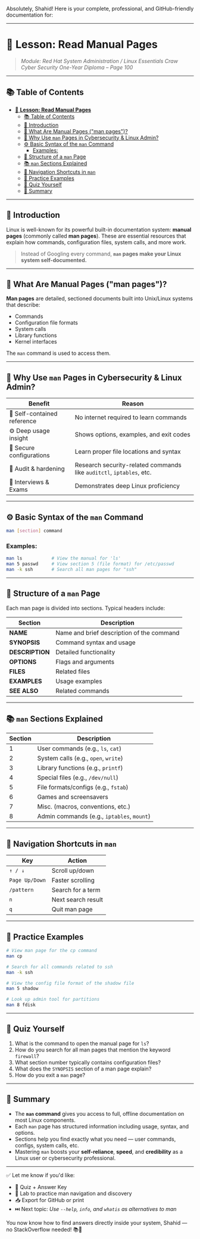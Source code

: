 Absolutely, Shahid! Here is your complete, professional, and GitHub-friendly documentation for:

---

# 📖 **Lesson: Read Manual Pages**

> *Module: Red Hat System Administration / Linux Essentials*
> *Craw Cyber Security One-Year Diploma – Page 100*

---

## 📚 Table of Contents

- [📖 **Lesson: Read Manual Pages**](#-lesson-read-manual-pages)
  - [📚 Table of Contents](#-table-of-contents)
  - [🎯 Introduction](#-introduction)
  - [📘 What Are Manual Pages ("man pages")?](#-what-are-manual-pages-man-pages)
  - [🧠 Why Use `man` Pages in Cybersecurity \& Linux Admin?](#-why-use-man-pages-in-cybersecurity--linux-admin)
  - [⚙️ Basic Syntax of the `man` Command](#️-basic-syntax-of-the-man-command)
    - [Examples:](#examples)
  - [📂 Structure of a `man` Page](#-structure-of-a-man-page)
  - [📚 `man` Sections Explained](#-man-sections-explained)
  - [🔎 Navigation Shortcuts in `man`](#-navigation-shortcuts-in-man)
  - [🧪 Practice Examples](#-practice-examples)
  - [🧠 Quiz Yourself](#-quiz-yourself)
  - [📎 Summary](#-summary)

---

## 🎯 Introduction

Linux is well-known for its powerful built-in documentation system: **manual pages** (commonly called **man pages**). These are essential resources that explain how commands, configuration files, system calls, and more work.

> Instead of Googling every command, **`man` pages make your Linux system self-documented.**

---

## 📘 What Are Manual Pages ("man pages")?

**Man pages** are detailed, sectioned documents built into Unix/Linux systems that describe:

* Commands
* Configuration file formats
* System calls
* Library functions
* Kernel interfaces

The `man` command is used to access them.

---

## 🧠 Why Use `man` Pages in Cybersecurity & Linux Admin?

| Benefit                     | Reason                                                               |
| --------------------------- | -------------------------------------------------------------------- |
| 📖 Self-contained reference | No internet required to learn commands                               |
| ⚙️ Deep usage insight       | Shows options, examples, and exit codes                              |
| 🧪 Secure configurations    | Learn proper file locations and syntax                               |
| 🔐 Audit & hardening        | Research security-related commands like `auditctl`, `iptables`, etc. |
| 🧠 Interviews & Exams       | Demonstrates deep Linux proficiency                                  |

---

## ⚙️ Basic Syntax of the `man` Command

```bash
man [section] command
```

### Examples:

```bash
man ls           # View the manual for 'ls'
man 5 passwd     # View section 5 (file format) for /etc/passwd
man -k ssh       # Search all man pages for "ssh"
```

---

## 📂 Structure of a `man` Page

Each man page is divided into sections. Typical headers include:

| Section         | Description                               |
| --------------- | ----------------------------------------- |
| **NAME**        | Name and brief description of the command |
| **SYNOPSIS**    | Command syntax and usage                  |
| **DESCRIPTION** | Detailed functionality                    |
| **OPTIONS**     | Flags and arguments                       |
| **FILES**       | Related files                             |
| **EXAMPLES**    | Usage examples                            |
| **SEE ALSO**    | Related commands                          |

---

## 📚 `man` Sections Explained

| Section | Description                                |
| ------- | ------------------------------------------ |
| 1       | User commands (e.g., `ls`, `cat`)          |
| 2       | System calls (e.g., `open`, `write`)       |
| 3       | Library functions (e.g., `printf`)         |
| 4       | Special files (e.g., `/dev/null`)          |
| 5       | File formats/configs (e.g., `fstab`)       |
| 6       | Games and screensavers                     |
| 7       | Misc. (macros, conventions, etc.)          |
| 8       | Admin commands (e.g., `iptables`, `mount`) |

---

## 🔎 Navigation Shortcuts in `man`

| Key            | Action             |
| -------------- | ------------------ |
| `↑ / ↓`        | Scroll up/down     |
| `Page Up/Down` | Faster scrolling   |
| `/pattern`     | Search for a term  |
| `n`            | Next search result |
| `q`            | Quit man page      |

---

## 🧪 Practice Examples

```bash
# View man page for the cp command
man cp

# Search for all commands related to ssh
man -k ssh

# View the config file format of the shadow file
man 5 shadow

# Look up admin tool for partitions
man 8 fdisk
```

---

## 🧠 Quiz Yourself

1. What is the command to open the manual page for `ls`?
2. How do you search for all man pages that mention the keyword `firewall`?
3. What section number typically contains configuration files?
4. What does the `SYNOPSIS` section of a man page explain?
5. How do you exit a `man` page?

---

## 📎 Summary

* The **`man` command** gives you access to full, offline documentation on most Linux components.
* Each `man` page has structured information including usage, syntax, and options.
* Sections help you find exactly what you need — user commands, configs, system calls, etc.
* Mastering `man` boosts your **self-reliance**, **speed**, and **credibility** as a Linux user or cybersecurity professional.

---

✅ Let me know if you'd like:

* 🧠 Quiz + Answer Key
* 🧪 Lab to practice man navigation and discovery
* 📥 Export for GitHub or print
* ⏭️ Next topic: *Use `--help`, `info`, and `whatis` as alternatives to man*

You now know how to find answers directly inside your system, Shahid — no StackOverflow needed! 📚🐧
